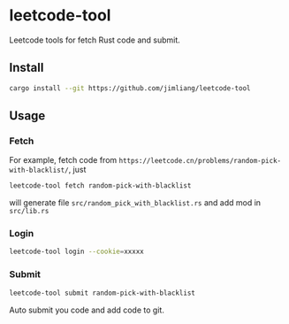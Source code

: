 
# leetcode-tool

Leetcode tools for fetch Rust code and submit.

## Install

```bash
cargo install --git https://github.com/jimliang/leetcode-tool
```

## Usage

### Fetch
For example, fetch code from `https://leetcode.cn/problems/random-pick-with-blacklist/`, just

```bash
leetcode-tool fetch random-pick-with-blacklist
```

will generate file `src/random_pick_with_blacklist.rs` and add mod in `src/lib.rs`

### Login
```bash
leetcode-tool login --cookie=xxxxx
```

### Submit

```bash
leetcode-tool submit random-pick-with-blacklist
```

Auto submit you code and add code to git.